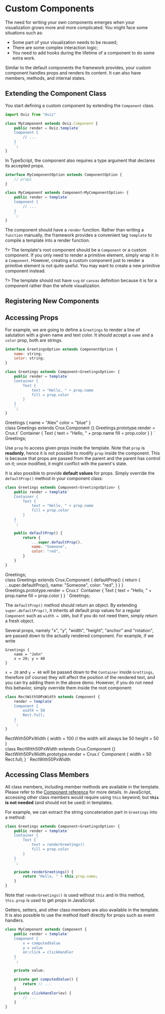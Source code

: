 # Custom Components

The need for writing your own components emerges when your visualization grows more and more complicated.
You might face some situations such as:

- Some part of your visualization needs to be reused;
- There are some complex interaction logic;
- You need to add hooks during the lifetime of a component to do some extra work.

Similar to the default components the framework provides, your custom component handles props and renders its content.
It can also have members, methods, and internal states.

## Extending the Component Class

You start defining a custom component by extending the `Component` class.

```js
import Oviz from "Oviz"

class MyComponent extends Oviz.Component {
    public render = Oviz.template`
    Component {
        // ...
    }
    `;
}
```

In TypeScript, the component also requires a type argument that declares its accepted props.

```js
interface MyComponentOption extends ComponentOption {
    // props
}

class MyComponent extends Component<MyComponentOption> {
    public render = template`
    Component {
        // ...
    }
    `;
}
```

The component should have a `render` function. Rather than writing a `function` manually,
the framework provides a convenient tag `template` to compile a template into a render function.


?> The template's root component should be a `Component` or a custom component. If you only need to render a primitive element,
simply wrap it in a `Component`. However, creating a custom component just to render a primitive element is not quite useful.
You may want to create a new primitive component instead.

?> The template should not have `svg` or `canvas` definition because it is for a component rather than the whole visualization.

## Registering New Components

## Accessing Props

For example, we are going to define a `Greetings` to render a line of salutation with a given name and text color.
It should accept a `name` and a `color` prop, both are strings.

```js
interface GreetingsOption extends ComponentOption {
    name: string;
    color: string;
}

class Greetings extends Component<GreetingsOption> {
    public render = template`
    Container {
        Text {
            text = "Hello, " + prop.name
            fill = prop.color
        }
    }
    `;
}
```

<div class="demo" data-height="100">
Greetings {
    name = "Alex"
    color = "blue"
}
</div>
<div class="bvd-code">
class Greetings extends Crux.Component {}
Greetings.prototype.render = Crux.t`
Container {
    Text {
        text = "Hello, " + prop.name
        fill = prop.color
    }
}
`
Greetings;
</div>

Use `prop` to access given props inside the template. Note that `prop` is **readonly**, hence it is not possible to modify `prop`
inside the component. This is because that props are passed from the parent and the parent has control on it; once modified, it
might conflict with the parent's state.

It is also possible to provide **default values** for props. Simply override the `defaultProp()` method in your component class:

```js
class Greetings extends Component<GreetingsOption> {
    public render = template`
    Container {
        Text {
            text = "Hello, " + prop.name
            fill = prop.color
        }
    }
    `;

    public defaultProp() {
        return {
            ...super.defaultProp(),
            name: "Someone",
            color: "red",
        }
    }
}
```

<div class="demo" data-height="100">
Greetings;
</div>
<div class="bvd-code">
class Greetings extends Crux.Component {
    defaultProp() {
        return {
            ...super.defaultProp(),
            name: "Someone",
            color: "red",
        }
    }
}
Greetings.prototype.render = Crux.t`
Container {
    Text {
        text = "Hello, " + prop.name
        fill = prop.color
    }
}
`
Greetings;
</div>

The `defaultProp()` method should return an object. By extending `super.defaultProp()`, it inherits all default prop values for a
regular `Component` such as `width = 100%`, but if you do not need them, simply return a fresh object.

Several props, namely "x", "y", "width", "height", "anchor" and "rotation", are passed down to the actually rendered component.
For example, if we write

```
Greetings {
    name = "John"
    x = 20; y = 40
}
```

`x = 20` and `y = 40` will be passed down to the `Container` inside `Grettings`, therefore
(of course) they will affect the position of the rendered text, and you can try adding them in the above demo.
However, if you do not need this behavior, simply override them inside the root component:

```js
class RectWith50PxWidth extends Component {
    render = template`
    Component {
        width = 50
        Rect.full;
    }
    `;
}
```

<div class="demo" data-height="100">
RectWith50PxWidth {
    width = 100  // the width will always be 50
    height = 50
}
</div>
<div class="bvd-code">
class RectWith50PxWidth extends Crux.Component {}
RectWith50PxWidth.prototype.render = Crux.t`
Component {
    width = 50
    Rect.full;
}
`
RectWith50PxWidth
</div>

## Accessing Class Members

All class members, including member methods are available in the template. Please refer to the
[Component reference](ref/component.md) for more details. In JavaScript, accessing other class members would
require using `this` keyword; but **`this` is not needed** (and should not be used) in templates.

For example, we can extract the string concatenation part in `Greetings` into a method:

```js
class Greetings extends Component<GreetingsOption> {
    public render = template`
    Container {
        Text {
            text = renderGreetings()
            fill = prop.color
        }
    }
    `;

    private renderGreetings() {
        return "Hello, " + this.prop.name;
    }
}
```

Note that `renderGreetings()` is used without `this` and in this method, `this.prop` is used to get props in JavaScript.

Getters, setters, and other class members are also available in the template.
It is also possible to use the method itself directly for props such as event handlers.

```js
class MyComponent extends Component {
    public render = template`
    Component {
        x = computedValue
        y = value
        on:click = clickHandler
    }
    `;

    private value;

    private get computedValue() {
        return // ...
    }
    private clickHandler(ev) {
        // ...
    }
}
```
